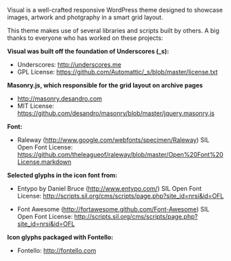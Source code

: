 Visual is a well-crafted responsive WordPress theme designed to showcase images, artwork and photgraphy in a smart grid layout.

This theme makes use of several libraries and scripts built by others.  A big thanks to everyone who has worked on these projects:

**Visual was built off the foundation of Underscores (_s):**

* Underscores: http://underscores.me
* GPL License: https://github.com/Automattic/_s/blob/master/license.txt

**Masonry.js, which responsible for the grid layout on archive pages**

* http://masonry.desandro.com
* MIT License: https://github.com/desandro/masonry/blob/master/jquery.masonry.js

**Font:**

* Raleway (http://www.google.com/webfonts/specimen/Raleway)
SIL Open Font License: https://github.com/theleagueof/raleway/blob/master/Open%20Font%20License.markdown

**Selected glyphs in the icon font from:**

* Entypo by Daniel Bruce (http://www.entypo.com/)
SIL Open Font License: http://scripts.sil.org/cms/scripts/page.php?site_id=nrsi&id=OFL

* Font Awesome (http://fortawesome.github.com/Font-Awesome)
SIL Open Font License: http://scripts.sil.org/cms/scripts/page.php?site_id=nrsi&id=OFL

**Icon glyphs packaged with Fontello:**

* Fontello: http://fontello.com
